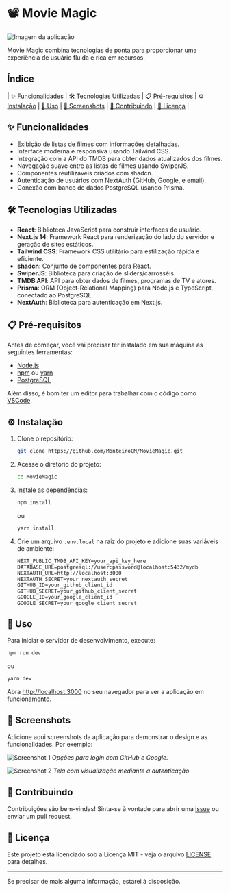 # 📽️ Movie Magic
![Imagem da aplicação](./public/ezgif-4-06d821f01c.gif)

Movie Magic combina tecnologias de ponta para proporcionar uma experiência de usuário fluida e rica em recursos.

## Índice
| [✨ Funcionalidades](#funcionalidades) | [🛠️ Tecnologias Utilizadas](#tecnologias-utilizadas) | [📋 Pré-requisitos](#pré-requisitos) | [⚙️ Instalação](#instalacao) | [🚀 Uso](#uso) | [📸 Screenshots](#screenshots) | [🤝 Contribuindo](#contribuindo) | [📜 Licença](#licenca) |

## ✨ Funcionalidades

- Exibição de listas de filmes com informações detalhadas.
- Interface moderna e responsiva usando Tailwind CSS.
- Integração com a API do TMDB para obter dados atualizados dos filmes.
- Navegação suave entre as listas de filmes usando SwiperJS.
- Componentes reutilizáveis criados com shadcn.
- Autenticação de usuários com NextAuth (GitHub, Google, e email).
- Conexão com banco de dados PostgreSQL usando Prisma.

## 🛠️ Tecnologias Utilizadas

- **React**: Biblioteca JavaScript para construir interfaces de usuário.
- **Next.js 14**: Framework React para renderização do lado do servidor e geração de sites estáticos.
- **Tailwind CSS**: Framework CSS utilitário para estilização rápida e eficiente.
- **shadcn**: Conjunto de componentes para React.
- **SwiperJS**: Biblioteca para criação de sliders/carrosséis.
- **TMDB API**: API para obter dados de filmes, programas de TV e atores.
- **Prisma**: ORM (Object-Relational Mapping) para Node.js e TypeScript, conectado ao PostgreSQL.
- **NextAuth**: Biblioteca para autenticação em Next.js.

## 📋 Pré-requisitos

Antes de começar, você vai precisar ter instalado em sua máquina as seguintes ferramentas:

- [Node.js](https://nodejs.org/en/)
- [npm](https://www.npmjs.com/) ou [yarn](https://yarnpkg.com/)
- [PostgreSQL](https://www.postgresql.org/)

Além disso, é bom ter um editor para trabalhar com o código como [VSCode](https://code.visualstudio.com/).

## ⚙️ Instalação

1. Clone o repositório:
    ```bash
    git clone https://github.com/MonteiroCM/MovieMagic.git
    ```

2. Acesse o diretório do projeto:
    ```bash
    cd MovieMagic
    ```

3. Instale as dependências:
    ```bash
    npm install
    ```
    ou
    ```bash
    yarn install
    ```

4. Crie um arquivo `.env.local` na raiz do projeto e adicione suas variáveis de ambiente:
    ```
    NEXT_PUBLIC_TMDB_API_KEY=your_api_key_here
    DATABASE_URL=postgresql://user:password@localhost:5432/mydb
    NEXTAUTH_URL=http://localhost:3000
    NEXTAUTH_SECRET=your_nextauth_secret
    GITHUB_ID=your_github_client_id
    GITHUB_SECRET=your_github_client_secret
    GOOGLE_ID=your_google_client_id
    GOOGLE_SECRET=your_google_client_secret
    ```

## 🚀 Uso

Para iniciar o servidor de desenvolvimento, execute:

```bash
npm run dev
```
ou
```bash
yarn dev
```

Abra [http://localhost:3000](http://localhost:3000) no seu navegador para ver a aplicação em funcionamento.

## 📸 Screenshots

Adicione aqui screenshots da aplicação para demonstrar o design e as funcionalidades. Por exemplo:

![Screenshot 1](./public/screenshot1.png)
*Opções para login com GitHub e Google.*

![Screenshot 2](./public/screenshot2.png)
*Tela com visualização mediante a autenticação*

## 🤝 Contribuindo

Contribuições são bem-vindas! Sinta-se à vontade para abrir uma [issue](https://github.com/MonteiroCM/MovieMagic/issues) ou enviar um pull request.

## 📜 Licença

Este projeto está licenciado sob a Licença MIT - veja o arquivo [LICENSE](./LICENSE) para detalhes.

---

Se precisar de mais alguma informação, estarei à disposição.